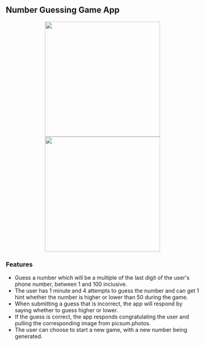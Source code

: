 ## Number Guessing Game App

<div align="center">
  <img src="https://github.com/user-attachments/assets/4c4e51e3-9cd7-48b4-b9c3-4cc480c36e36" width="300" />
  <img src="https://github.com/user-attachments/assets/5b00973a-04e7-428c-9a2d-d9b09215b205" width="300" />
</div>

### Features
- Guess a number which will be a multiple of the last digit of the user's phone number, between 1 and 100 inclusive.
- The user has 1 minute and 4 attempts to guess the number and can get 1 hint whether the number is higher or lower than 50 during the game. 
- When submitting a guess that is incorrect, the app will respond by saying whether to guess higher or lower.
- If the guess is correct, the app responds congratulating the user and pulling the corresponding image from picsum.photos. 
- The user can choose to start a new game, with a new number being generated. 
